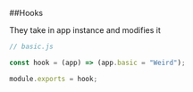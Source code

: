 ##Hooks

They take in app instance and modifies it

```js
// basic.js

const hook = (app) => (app.basic = "Weird");

module.exports = hook;
```
